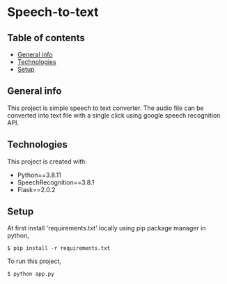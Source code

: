 # Speech-to-text

## Table of contents
* [General info](#general-info)
* [Technologies](#technologies)
* [Setup](#setup)

## General info
This project is simple speech to text converter. The audio file can be converted into text file with a single click using google speech recognition API.


## Technologies
This project is created with:
* Python==3.8.11
* SpeechRecognition==3.8.1
* Flask==2.0.2
	
## Setup
At first install 'requirements.txt' locally using pip package manager in python,

```
$ pip install -r requirements.txt

```

To run this project,

```
$ python app.py
```
